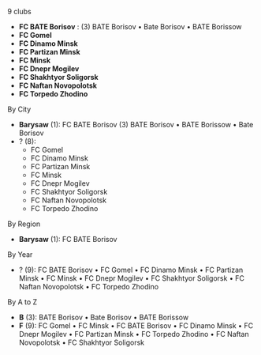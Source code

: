 9 clubs

- **FC BATE Borisov** : (3) BATE Borisov • Bate Borisov • BATE Borissow
- **FC Gomel**
- **FC Dinamo Minsk**
- **FC Partizan Minsk**
- **FC Minsk**
- **FC Dnepr Mogilev**
- **FC Shakhtyor Soligorsk**
- **FC Naftan Novopolotsk**
- **FC Torpedo Zhodino**




By City

- **Barysaw** (1): FC BATE Borisov  (3) BATE Borisov • BATE Borissow • Bate Borisov
- ? (8): 
  - FC Gomel 
  - FC Dinamo Minsk 
  - FC Partizan Minsk 
  - FC Minsk 
  - FC Dnepr Mogilev 
  - FC Shakhtyor Soligorsk 
  - FC Naftan Novopolotsk 
  - FC Torpedo Zhodino 




By Region

- **Barysaw** (1):   FC BATE Borisov




By Year

- ? (9):   FC BATE Borisov • FC Gomel • FC Dinamo Minsk • FC Partizan Minsk • FC Minsk • FC Dnepr Mogilev • FC Shakhtyor Soligorsk • FC Naftan Novopolotsk • FC Torpedo Zhodino






By A to Z

- **B** (3): BATE Borisov • Bate Borisov • BATE Borissow
- **F** (9): FC Gomel • FC Minsk • FC BATE Borisov • FC Dinamo Minsk • FC Dnepr Mogilev • FC Partizan Minsk • FC Torpedo Zhodino • FC Naftan Novopolotsk • FC Shakhtyor Soligorsk




